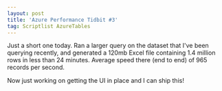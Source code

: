 ```yaml
---
layout: post
title: 'Azure Performance Tidbit #3'
tag: Scriptlist AzureTables
---
```


Just a short one today. Ran a larger query on the dataset that I've been querying recently, and generated a 120mb Excel file containing 1.4 million rows in less than 24 minutes. Average speed there (end to end) of 965 records per second.

Now just working on getting the UI in place and I can ship this!